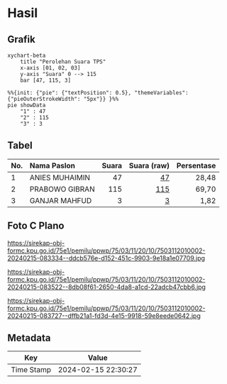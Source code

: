 # Hasil

## Grafik

```mermaid
xychart-beta
    title "Perolehan Suara TPS"
    x-axis [01, 02, 03]
    y-axis "Suara" 0 --> 115
    bar [47, 115, 3]
```

```mermaid
%%{init: {"pie": {"textPosition": 0.5}, "themeVariables": {"pieOuterStrokeWidth": "5px"}} }%%
pie showData
    "1" : 47
    "2" : 115
    "3" : 3
```

## Tabel

| No. | Nama Paslon    | Suara | Suara (raw) | Persentase |
|:--- |:-------------- | -----:| -----------:| ----------:|
| 1   | ANIES MUHAIMIN | 47    | [47][p-1]   | 28,48      |
| 2   | PRABOWO GIBRAN | 115   | [115][p-2]  | 69,70      |
| 3   | GANJAR MAHFUD  | 3     | [3][p-3]    | 1,82       |


[p-1]: https://github.com/gigit-pemilu/pemilu-2024-75-gorontalo/blob/main/pilpres/hitung-suara/sub/75-gorontalo/sub/03-bone-bolango/sub/11-suwawa-timur/sub/2010-pangi/sub/002-tps/sub/paslon-1.txt
[p-2]: https://github.com/gigit-pemilu/pemilu-2024-75-gorontalo/blob/main/pilpres/hitung-suara/sub/75-gorontalo/sub/03-bone-bolango/sub/11-suwawa-timur/sub/2010-pangi/sub/002-tps/sub/paslon-2.txt
[p-3]: https://github.com/gigit-pemilu/pemilu-2024-75-gorontalo/blob/main/pilpres/hitung-suara/sub/75-gorontalo/sub/03-bone-bolango/sub/11-suwawa-timur/sub/2010-pangi/sub/002-tps/sub/paslon-3.txt

## Foto C Plano

https://sirekap-obj-formc.kpu.go.id/75e1/pemilu/ppwp/75/03/11/20/10/7503112010002-20240215-083334--ddcb576e-d152-451c-9903-9e18a1e07709.jpg

https://sirekap-obj-formc.kpu.go.id/75e1/pemilu/ppwp/75/03/11/20/10/7503112010002-20240215-083522--8db08f61-2650-4da8-a1cd-22adcb47cbb6.jpg

https://sirekap-obj-formc.kpu.go.id/75e1/pemilu/ppwp/75/03/11/20/10/7503112010002-20240215-083727--dffb21a1-fd3d-4e15-9918-59e8eede0642.jpg


## Metadata

| Key        | Value               |
| ---------- | ------------------- |
| Time Stamp | 2024-02-15 22:30:27 |



